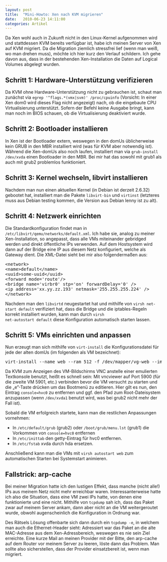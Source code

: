 ```yaml
---
layout: post
title:  "Mini-Howto: Xen nach KVM migrieren"
date:   2010-06-23 14:11:00
categories: Artikel
---
```




<p>
Da Xen wohl auch in Zukunft nicht in den Linux-Kernel aufgenommen wird und
stattdessen KVM bereits verfügbar ist, habe ich meinen Server von Xen auf KVM
migriert. Da die Migration ziemlich stressfrei lief (wenn man weiß, wo man
drehen muss), möchte ich hier kurz den Verlauf schildern. Ich gehe davon aus,
dass in der bestehenden Xen-Installation die Daten auf Logical Volumes abgelegt
wurden.
</p>

<h2>Schritt 1: Hardware-Unterstützung verifizieren</h2>

<p>
Da KVM ohne Hardware-Unterstützung nicht zu gebrauchen ist, schaut man zunächst
via <code>egrep '^flags.*(vmx|svm)' /proc/cpuinfo</code> (Vorsicht: In einer
Xen dom0 wird dieses Flag nicht angezeigt) nach, ob die eingebaute CPU
Virtualisierung unterstützt. Sofern der Befehl keine Ausgabe bringt, kann man
noch im BIOS schauen, ob die Virtualisierung deaktiviert wurde.
</p>

<h2>Schritt 2: Bootloader installieren</h2>

<p>
In Xen ist der Bootloader extern, weswegen in den domUs üblicherweise kein GRUB
in den MBR installiert wird (was für KVM aber notwendig ist). Während die
Xen-domUs also noch laufen, installiert man via <code>grub-install
/dev/xvda</code> einen Bootloader in den MBR. Bei mir hat das sowohl mit grub1
als auch mit grub2 problemlos funktioniert.
</p>

<h2>Schritt 3: Kernel wechseln, libvirt installieren</h2>

<p>
Nachdem man nun einen aktuellen Kernel (in Debian ist derzeit 2.6.32) gebootet
hat, installiert man die Pakete <code>libvirt-bin</code> und
<code>virtinst</code> (letzteres muss aus Debian testing kommen, die Version
aus Debian lenny ist zu alt).
</p>

<h2>Schritt 4: Netzwerk einrichten</h2>

<p>
Die Standardkonfiguration findet man in
<code>/etc/libvirt/qemu/networks/default.xml</code>. Ich habe sie, analog zu
meiner Xen-Installation, so angepasst, dass alle VMs miteinander gebridged
werden und direkt öffentliche IPs verwenden. Auf dem Hostsystem wird dann auf
der Bridge eine IP aus diesem Netz konfiguriert, welche als Gateway dient. Die
XML-Datei sieht bei mir also folgendermaßen aus:
</p>

<pre>
&lt;network&gt;
&lt;name&gt;default&lt;/name&gt;
&lt;uuid&gt;some-uuid&lt;/uuid&gt;
&lt;forward mode='route'/&gt;
&lt;bridge name='virbr0' stp='on' forwardDelay='0' /&gt;
&lt;ip address='xx.yy.zz.193' netmask='255.255.255.224' /&gt;
&lt;/network&gt;
</pre>

<p>
Nachdem man den <code>libvirtd</code> neugestartet hat und mithilfe von
<code>virsh net-start default</code> verifiziert hat, dass die Bridge und die
iptables-Regeln korrekt installiert wurden, kann man durch <code>virsh
net-autostart default</code> diese Konfiguration automatisch starten lassen.
</p>

<h2>Schritt 5: VMs einrichten und anpassen</h2>

<p>
Nun erzeugt man sich mithilfe von <code>virt-install</code> die
Konfigurationsdatei für jede der alten domUs (im folgenden als VM bezeichnet):
</p>

<pre>
virt-install --name web --ram 512 -f /dev/mapper/vg-web --import --vnc
</pre>

<p>
Da KVM zum Anzeigen des VM-Bildschirms VNC anstelle einer emulierten
Textkonsole benutzt, heißt es schnell sein: Mit vncviewer auf Port 5900 (für
die zweite VM 5901, etc.) verbinden bevor die VM versucht zu starten und die
„e”-Taste drücken um das Bootmenü zu editieren. Hier gilt es nun, den Eintrag
<code>console=hvc0</code> zu entfernen und ggf. den Pfad zum Root-Dateisystem
anzupassen (wenn <code>/dev/xvda1</code> benutzt wird, was bei grub2 nicht mehr
der Fall ist).
</p>

<p>
Sobald die VM erfolgreich startete, kann man die restlichen Anpassungen vornehmen:
</p>

<ul>
  <li>
    In <code>/etc/default/grub</code> (grub2) oder
    <code>/boot/grub/menu.lst</code> (grub1) die Vorkommen von
    <code>console=hvc0</code> entfernen
  </li>
  <li>
    In <code>/etc/inittab</code> den getty-Eintrag für hvc0 entfernen.
  </li>
  <li>
    In <code>/etc/fstab</code> xvda durch hda ersetzen.
  </li>
</ul>

<p>
Anschließend kann man die VMs mit <code>virsh autostart web</code> zum
automatischen Starten bei Systemstart animieren.
</p>

<h2>Fallstrick: arp-cache</h2>

<p>
Bei meiner Migration hatte ich den lustigen Effekt, dass manche (nicht alle!)
IPs aus meinem Netz nicht mehr erreichbar waren. Interessanterweise hatte ich
also die Situation, dass eine VM zwei IPs hatte, von denen eine funktionierte
und eine nicht. Mithilfe von <code>tcpdump</code> sah ich, dass das Paket zwar
auf meinem Server ankam, dann aber nicht an die VM weitergeroutet wurde, obwohl
augenscheinlich die Konfiguration in Ordnung war.
</p>

<p>
Des Rätsels Lösung offenbarte sich dann durch ein <code>tcpdump -e</code>, in
welchem man auch die Ethernet-Header sieht: Adressiert war das Paket an die
alte MAC-Adresse aus dem Xen-Adressbereich, weswegen es nie sein Ziel erreichte.
Eine kurze Mail an meinen Provider mit der Bitte, den arp-cache auf dem Router
vor meinem Server zu leeren, löste dann das Problem. Man sollte also
sicherstellen, dass der Provider einsatzbereit ist, wenn man migriert.
</p>
